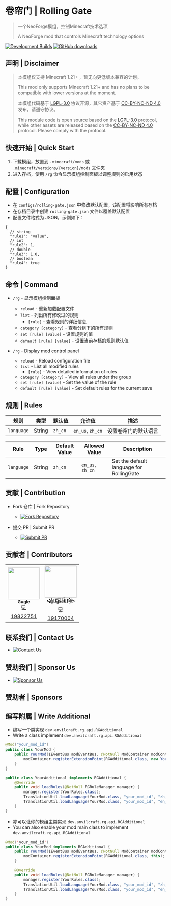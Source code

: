 # 卷帘门 | Rolling Gate

> 一个NeoForge模组，控制Minecraft技术选项
>
> A NeoForge mod that controls Minecraft technology options

[![Development Builds](https://github.com/Anvil-Dev/RollingGate/actions/workflows/ci.yml/badge.svg)](https://github.com/Anvil-Dev/RollingGate/actions/workflows/ci.yml)
[![GitHub downloads](https://img.shields.io/github/downloads/Anvil-Dev/RollingGate/total?label=Github%20downloads&logo=github)](https://github.com/Anvil-Dev/RollingGate/releases)

## 声明 | Disclaimer

> 本模组仅支持 Minecraft 1.21+ ，暂无向更低版本兼容的计划。
>
> This mod only supports Minecraft 1.21+ and has no plans to be compatible with lower versions at the moment.
>
> 本模组代码基于 [LGPL-3.0](./LICENSE) 协议开源，其它资产基于 [CC-BY-NC-ND 4.0](./LICENSE_ASSETS) 发布，请遵守协议。
>
> This module code is open source based on the [LGPL-3.0](./LICENSE) protocol, while other assets are released based on
> the [CC-BY-NC-ND 4.0](./LICENSE_ASSETS) protocol. Please comply with the protocol.

## 快速开始 | Quick Start

1. 下载模组，放置到 `.minecraft/mods` 或 `.minecraft/versions/{version}/mods` 文件夹
2. 进入存档，使用 `/rg` 命令显示模组控制面板以调整规则的启用状态

## 配置 | Configuration

* 在 `configs/rolling-gate.json` 中修改默认配置，该配置将影响所有存档
* 在存档目录中创建 `rolling-gate.json` 文件以覆盖默认配置
* 配置文件格式为 JSON，示例如下：

```json5
{
  // string
  "rule1": "value",
  // int
  "rule2": 1,
  // double
  "rule3": 1.0,
  // boolean
  "rule4": true
}
```

## 命令 | Command

* `/rg` - 显示模组控制面板
    * `reload` - 重新加载配置文件
    * `list` - 列出所有修改过的规则
        * `[rule]` - 查看规则的详细信息
    * `category [category]` - 查看分组下的所有规则
    * `set [rule] [value]` - 设置规则的值
    * `default [rule] [value]` - 设置当前存档的规则默认值

* `/rg` - Display mod control panel
    * `reload` - Reload configuration file
    * `list` - List all modified rules
        * `[rule]` - View detailed information of rules
    * `category [category]` - View all rules under the group
    * `set [rule] [value]` - Set the value of the rule
    * `default [rule] [value]` - Set default rules for the current save

## 规则 | Rules

| 规则         | 类型     | 默认值     | 允许值              | 描述         |
|------------|--------|---------|------------------|------------|
| `language` | String | `zh_cn` | `en_us`, `zh_cn` | 设置卷帘门的默认语言 |

| Rule       | Type   | Default Value | Allowed Value    | Description                              |
|------------|--------|---------------|------------------|------------------------------------------|
| `language` | String | `zh_cn`       | `en_us`, `zh_cn` | Set the default language for RollingGate |

## 贡献 | Contribution

* Fork 仓库 | Fork Repository
    * [![Fork Repository](https://img.shields.io/badge/Fork%20Repository-blue?logo=github)](https://github.com/Anvil-Dev/RollingGate/fork)

* 提交 PR | Submit PR
    * [![Submit PR](https://img.shields.io/badge/Submit%20PR-green?logo=github)](https://github.com/Anvil-Dev/RollingGate/pulls)

## 贡献者 | Contributors

<!--suppress ALL -->
<table>
  <tr>
    <td align="center">
      <a href="https://github.com/Gu-ZT">
        <img src="https://avatars.githubusercontent.com/u/34372427?v=100&s=100" width="100px" height="100px" alt=""/><br />
        <sub><b>Gugle</b></sub>
      </a><br />
      <a title="Code">💻</a><br />
      <a href="https://space.bilibili.com/19822751">19822751</a>
    </td>
    <td align="center">
      <a href="https://github.com/Cjsah">
        <img src="https://avatars.githubusercontent.com/u/46415647?v=100&s=100" width="100px" height="100px" alt=""/><br />
        <sub><b>꧁[C̲̅j̲̅s̲̅a̲̅h̲̅]꧂</b></sub>
      </a><br />
      <a title="Code">💻</a><br />
      <a href="https://space.bilibili.com/19170004">19170004</a>
    </td>
  </tr>
</table>

## 联系我们 | Contact Us

* [![Contact Us](https://img.shields.io/badge/Contact%20Us-white?logo=tencentqq)](https://qm.qq.com/q/alOmGR4G6k)

## 赞助我们 | Sponsor Us

* [![Sponsor Us](https://img.shields.io/badge/Sponsor%20Us-blue?logo=githubsponsors)](https://www.anvilcraft.dev/#/support)

## 赞助者 | Sponsors

## 编写附属 | Write Additional

* 编写一个类实现 `dev.anvilcraft.rg.api.RGAdditional`
* Write a class implement `dev.anvilcraft.rg.api.RGAdditional`

```java
@Mod("your_mod_id")
public class YourMod {
    public YourMod(IEventBus modEventBus, @NotNull ModContainer modContainer) {
        modContainer.registerExtensionPoint(RGAdditional.class, new YourAdditional());
    }
}

public class YourAdditional implements RGAdditional {
    @Override
    public void loadRules(@NotNull RGRuleManager manager) {
        manager.register(YourRules.class);
        TranslationUtil.loadLanguage(YourMod.class, "your_mod_id", "zh_cn");
        TranslationUtil.loadLanguage(YourMod.class, "your_mod_id", "en_us");
    }
}
```

* 亦可以让你的模组主类实现 `dev.anvilcraft.rg.api.RGAdditional`
* You can also enable your mod main class to implement `dev.anvilcraft.rg.api.RGAdditional`

```java
@Mod('your_mod_id')
public class YourMod implements RGAdditional {
    public YourMod(IEventBus modEventBus, @NotNull ModContainer modContainer) {
        modContainer.registerExtensionPoint(RGAdditional.class, this);
    }

    @Override
    public void loadRules(@NotNull RGRuleManager manager) {
        manager.register(YourRules.class);
        TranslationUtil.loadLanguage(YourMod.class, "your_mod_id", "zh_cn");
        TranslationUtil.loadLanguage(YourMod.class, "your_mod_id", "en_us");
    }
}
```
